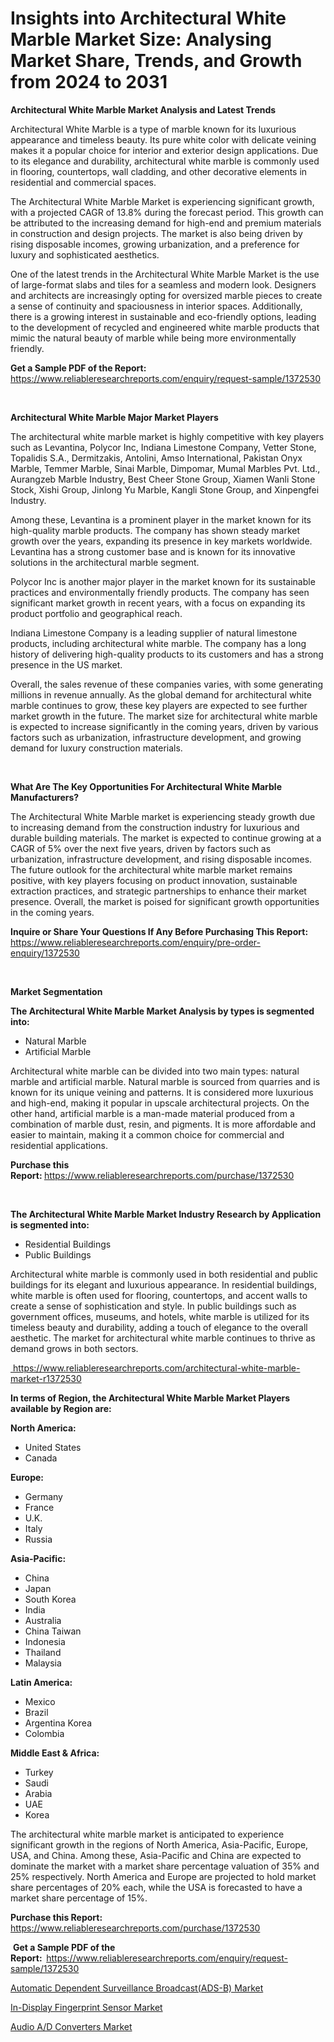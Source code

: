 <p><h1>Insights into Architectural White Marble Market Size: Analysing Market Share, Trends, and Growth from 2024 to 2031</h1></p><p><strong>Architectural White Marble Market Analysis and Latest Trends</strong></p>
<p><p>Architectural White Marble is a type of marble known for its luxurious appearance and timeless beauty. Its pure white color with delicate veining makes it a popular choice for interior and exterior design applications. Due to its elegance and durability, architectural white marble is commonly used in flooring, countertops, wall cladding, and other decorative elements in residential and commercial spaces.</p><p>The Architectural White Marble Market is experiencing significant growth, with a projected CAGR of 13.8% during the forecast period. This growth can be attributed to the increasing demand for high-end and premium materials in construction and design projects. The market is also being driven by rising disposable incomes, growing urbanization, and a preference for luxury and sophisticated aesthetics.</p><p>One of the latest trends in the Architectural White Marble Market is the use of large-format slabs and tiles for a seamless and modern look. Designers and architects are increasingly opting for oversized marble pieces to create a sense of continuity and spaciousness in interior spaces. Additionally, there is a growing interest in sustainable and eco-friendly options, leading to the development of recycled and engineered white marble products that mimic the natural beauty of marble while being more environmentally friendly.</p></p>
<p><strong>Get a Sample PDF of the Report:&nbsp;</strong> <a href="https://www.reliableresearchreports.com/enquiry/request-sample/1372530">https://www.reliableresearchreports.com/enquiry/request-sample/1372530</a></p>
<p>&nbsp;</p>
<p><strong>Architectural White Marble Major Market Players</strong></p>
<p><p>The architectural white marble market is highly competitive with key players such as Levantina, Polycor Inc, Indiana Limestone Company, Vetter Stone, Topalidis S.A., Dermitzakis, Antolini, Amso International, Pakistan Onyx Marble, Temmer Marble, Sinai Marble, Dimpomar, Mumal Marbles Pvt. Ltd., Aurangzeb Marble Industry, Best Cheer Stone Group, Xiamen Wanli Stone Stock, Xishi Group, Jinlong Yu Marble, Kangli Stone Group, and Xinpengfei Industry.</p><p>Among these, Levantina is a prominent player in the market known for its high-quality marble products. The company has shown steady market growth over the years, expanding its presence in key markets worldwide. Levantina has a strong customer base and is known for its innovative solutions in the architectural marble segment.</p><p>Polycor Inc is another major player in the market known for its sustainable practices and environmentally friendly products. The company has seen significant market growth in recent years, with a focus on expanding its product portfolio and geographical reach.</p><p>Indiana Limestone Company is a leading supplier of natural limestone products, including architectural white marble. The company has a long history of delivering high-quality products to its customers and has a strong presence in the US market.</p><p>Overall, the sales revenue of these companies varies, with some generating millions in revenue annually. As the global demand for architectural white marble continues to grow, these key players are expected to see further market growth in the future. The market size for architectural white marble is expected to increase significantly in the coming years, driven by various factors such as urbanization, infrastructure development, and growing demand for luxury construction materials.</p></p>
<p>&nbsp;</p>
<p><strong>What Are The Key Opportunities For Architectural White Marble Manufacturers?</strong></p>
<p><p>The Architectural White Marble market is experiencing steady growth due to increasing demand from the construction industry for luxurious and durable building materials. The market is expected to continue growing at a CAGR of 5% over the next five years, driven by factors such as urbanization, infrastructure development, and rising disposable incomes. The future outlook for the architectural white marble market remains positive, with key players focusing on product innovation, sustainable extraction practices, and strategic partnerships to enhance their market presence. Overall, the market is poised for significant growth opportunities in the coming years.</p></p>
<p><strong>Inquire or Share Your Questions If Any Before Purchasing This Report:</strong> <a href="https://www.reliableresearchreports.com/enquiry/pre-order-enquiry/1372530">https://www.reliableresearchreports.com/enquiry/pre-order-enquiry/1372530</a></p>
<p>&nbsp;</p>
<p><strong>Market Segmentation</strong></p>
<p><strong>The Architectural White Marble Market Analysis by types is segmented into:</strong></p>
<p><ul><li>Natural Marble</li><li>Artificial Marble</li></ul></p>
<p><p>Architectural white marble can be divided into two main types: natural marble and artificial marble. Natural marble is sourced from quarries and is known for its unique veining and patterns. It is considered more luxurious and high-end, making it popular in upscale architectural projects. On the other hand, artificial marble is a man-made material produced from a combination of marble dust, resin, and pigments. It is more affordable and easier to maintain, making it a common choice for commercial and residential applications.</p></p>
<p><strong>Purchase this Report:&nbsp;</strong><a href="https://www.reliableresearchreports.com/purchase/1372530">https://www.reliableresearchreports.com/purchase/1372530</a></p>
<p>&nbsp;</p>
<p><strong>The Architectural White Marble Market Industry Research by Application is segmented into:</strong></p>
<p><ul><li>Residential Buildings</li><li>Public Buildings</li></ul></p>
<p><p>Architectural white marble is commonly used in both residential and public buildings for its elegant and luxurious appearance. In residential buildings, white marble is often used for flooring, countertops, and accent walls to create a sense of sophistication and style. In public buildings such as government offices, museums, and hotels, white marble is utilized for its timeless beauty and durability, adding a touch of elegance to the overall aesthetic. The market for architectural white marble continues to thrive as demand grows in both sectors.</p></p>
<p><a href="https://www.reliableresearchreports.com/architectural-white-marble-market-r1372530">&nbsp;https://www.reliableresearchreports.com/architectural-white-marble-market-r1372530</a></p>
<p><strong>In terms of Region, the Architectural White Marble Market Players available by Region are:</strong></p>
<p>
    <p> <strong> North America: </strong>
        <ul>
            <li>United States</li>
            <li>Canada</li>
        </ul>
        </p> 
    <p> <strong> Europe: </strong>
        <ul>
            <li>Germany</li>
            <li>France</li>
            <li>U.K.</li>
            <li>Italy</li>
            <li>Russia</li>
        </ul>
        </p> 
    <p> <strong> Asia-Pacific: </strong>
        <ul>
            <li>China</li>
            <li>Japan</li>
            <li>South Korea</li>
            <li>India</li>
            <li>Australia</li>
            <li>China Taiwan</li>
            <li>Indonesia</li>
            <li>Thailand</li>
            <li>Malaysia</li>
        </ul>
        </p> 
    <p> <strong> Latin America: </strong>
        <ul>
            <li>Mexico</li>
            <li>Brazil</li>
            <li>Argentina Korea</li>
            <li>Colombia</li>
        </ul>
        </p> 
    <p> <strong> Middle East & Africa: </strong>
        <ul>
            <li>Turkey</li>
            <li>Saudi</li>
            <li>Arabia</li>
            <li>UAE</li>
            <li>Korea</li>
        </ul>
    </p>
    </p>
<p><p>The architectural white marble market is anticipated to experience significant growth in the regions of North America, Asia-Pacific, Europe, USA, and China. Among these, Asia-Pacific and China are expected to dominate the market with a market share percentage valuation of 35% and 25% respectively. North America and Europe are projected to hold market share percentages of 20% each, while the USA is forecasted to have a market share percentage of 15%.</p></p>
<p><strong>Purchase this Report: </strong><a href="https://www.reliableresearchreports.com/purchase/1372530">https://www.reliableresearchreports.com/purchase/1372530</a></p>
<p>&nbsp;<strong>Get a Sample PDF of the Report:&nbsp;&nbsp;</strong><a href="https://www.reliableresearchreports.com/enquiry/request-sample/1372530">https://www.reliableresearchreports.com/enquiry/request-sample/1372530</a></p>
<p><strong></strong></p>
<p><p><a href="https://medium.com/@goldapearce28ryuytr/global-automatic-dependent-surveillance-broadcast-ads-b-market-share-and-growth-opportunities-and-8b77d99c600f">Automatic Dependent Surveillance Broadcast(ADS-B) Market</a></p><p><a href="https://medium.com/@pinkierau13/in-display-fingerprint-sensor-market-trends-and-analysis-opportunities-and-challenges-for-future-6ed5114cdc97">In-Display Fingerprint Sensor Market</a></p><p><a href="https://medium.com/@thadnader_5170/future-trends-in-global-audio-a-d-converters-market-market-insights-and-analysis-from-2024-to-2031-158cac7dffdc">Audio A/D Converters Market</a></p></p>
